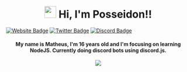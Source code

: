 <h1 align="center"><img src="https://media.giphy.com/media/hvRJCLFzcasrR4ia7z/giphy.gif" width="32px"> Hi, I'm Posseidon!!</h1>

[![Website Badge](https://img.shields.io/badge/-WebSite-0080FF?style=for-the-badge&labelColor=0080FF&logo=google-chrome&logoColor=white&link=https://posseidon.netlify.app/)](https://posseidon.netlify.app/)
[![Twitter Badge](https://img.shields.io/badge/-Twitter-0080FF?style=for-the-badge&labelColor=0080FF&logo=twitter&logoColor=white&link=https://twitter.com/P0sseid0n)](https://twitter.com/P0sseid0n)
[![Discord Badge](https://img.shields.io/badge/-Discord-0080FF?style=for-the-badge&labelColor=0080FF&logo=discord&logoColor=white&link=https://discord.com/users/237313382657687552)](https://discord.com/users/237313382657687552)

<h4 align="center"> My name is Matheus, I'm 16 years old and I'm focusing on learning NodeJS. Currently doing discord bots using discord.js.  </h4>

<p align="center">  
  <img align="center" src="https://github-readme-stats.vercel.app/api/top-langs/?username=Posseidon0110&layout=compact" />
</p>
